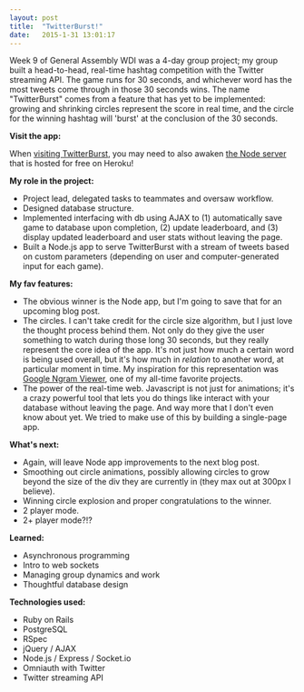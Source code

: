```yaml
---
layout: post
title:  "TwitterBurst!"
date:   2015-1-31 13:01:17
---
```


Week 9 of General Assembly WDI was a 4-day group project; my group built a head-to-head, real-time hashtag competition with the Twitter streaming API. The game runs for 30 seconds, and whichever word has the most tweets come through in those 30 seconds wins. The name "TwitterBurst" comes from a feature that has yet to be implemented: growing and shrinking circles represent the score in real time, and the circle for the winning hashtag will 'burst' at the conclusion of the 30 seconds.

**Visit the app:**

When [visiting TwitterBurst][burst], you may need to also awaken [the Node server][node] that is hosted for free on Heroku!


**My role in the project:**

-	Project lead, delegated tasks to teammates and oversaw workflow.
-	Designed database structure.
-	Implemented interfacing with db using AJAX to (1) automatically save game to database upon completion, (2) update leaderboard, and (3) display updated leaderboard and user stats without leaving the page.
-	Built a Node.js app to serve TwitterBurst with a stream of tweets based on custom parameters (depending on user and computer-generated input for each game).


**My fav features:**

-	The obvious winner is the Node app, but I'm going to save that for an upcoming blog post.
-	The circles. I can't take credit for the circle size algorithm, but I just love the thought process behind them. Not only do they give the user something to watch during those long 30 seconds, but they really represent the core idea of the app. It's not just how much a certain word is being used overall, but it's how much in *relation* to another word, at particular moment in time. My inspiration for this representation was [Google Ngram Viewer][ngrams], one of my all-time favorite projects.
-	The power of the real-time web. Javascript is not just for animations; it's a crazy powerful tool that lets you do things like interact with your database without leaving the page. And way more that I don't even know about yet. We tried to make use of this by building a single-page app.


**What's next:**

-	Again, will leave Node app improvements to the next blog post.
-	Smoothing out circle animations, possibly allowing circles to grow beyond the size of the div they are currently in (they max out at 300px I believe).
-	Winning circle explosion and proper congratulations to the winner.
-	2 player mode.
- 2+ player mode?!?


**Learned:**

-	Asynchronous programming
-	Intro to web sockets
-	Managing group dynamics and work
-	Thoughtful database design


**Technologies used:**

-	Ruby on Rails
-	PostgreSQL
-	RSpec
-	jQuery / AJAX
-	Node.js / Express / Socket.io
-	Omniauth with Twitter
-	Twitter streaming API


[burst]: http://twitterburst.herokuapp.com/
[ngrams]: https://books.google.com/ngrams
[node]:	http://twitter-burst-node.herokuapp.com/